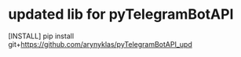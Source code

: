 # updated lib for pyTelegramBotAPI

[INSTALL]
pip install git+https://github.com/arynyklas/pyTelegramBotAPI_upd